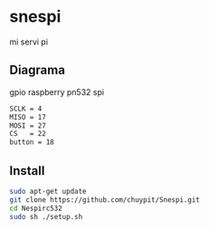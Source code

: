 # snespi
mi servi pi

## Diagrama
gpio raspberry
pn532 spi 
 ```bash
SCLK = 4  
MISO = 17 
MOSI = 27 
CS   = 22 
button = 18
```

## Install

 ```bash
sudo apt-get update
git clone https://github.com/chuypit/Snespi.git
cd Nespirc532
sudo sh ./setup.sh
 ``` 
